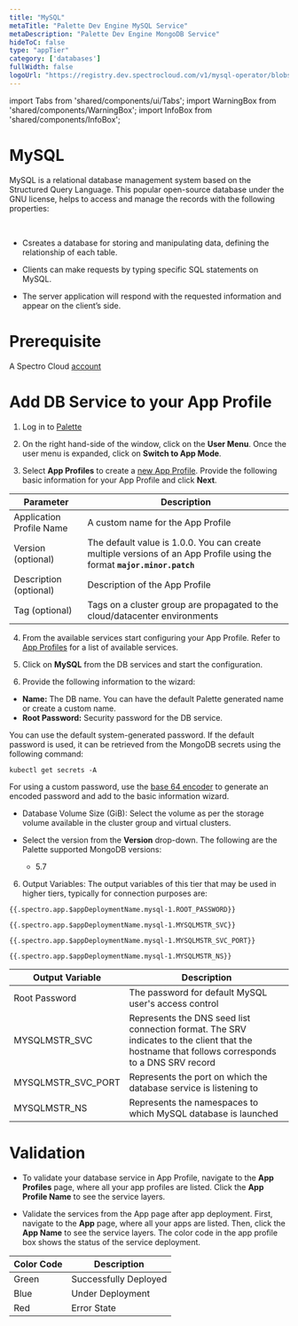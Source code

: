 ```yaml
---
title: "MySQL"
metaTitle: "Palette Dev Engine MySQL Service"
metaDescription: "Palette Dev Engine MongoDB Service"
hideToC: false
type: "appTier"
category: ['databases']
fullWidth: false
logoUrl: "https://registry.dev.spectrocloud.com/v1/mysql-operator/blobs/sha256:2d59bc428916752528280eac03330d712164163e2f3c476409f5c25d8a7c2778?type=image/png"
---
```


import Tabs from 'shared/components/ui/Tabs';
import WarningBox from 'shared/components/WarningBox';
import InfoBox from 'shared/components/InfoBox';


# MySQL

MySQL is a relational database management system based on the Structured Query Language. This popular open-source database under the GNU license, helps to access and manage the records with the following properties:

<br />

* Csreates a database for storing and manipulating data, defining the relationship of each table.


* Clients can make requests by typing specific SQL statements on MySQL.


* The server application will respond with the requested information and appear on the client’s side.


# Prerequisite
A Spectro Cloud [account](https://www.spectrocloud.com/get-started/)

# Add DB Service to your App Profile

1. Log in to [Palette](console.spectrocloud.com)


2. On the right hand-side of the window, click on the **User Menu**. Once the user menu is expanded, click on **Switch to App Mode**.


3. Select **App Profiles** to create a [new App Profile](/devx/app-profile/create-app-profile/). Provide the following basic information for your App Profile and click **Next**.

|    **Parameter**            | **Description** |
|-----------------------------|-----------------|
|Application Profile Name     | A custom name for the App Profile|
|Version (optional)           | The default value is 1.0.0. You can create multiple versions of an App Profile using the format **`major.minor.patch`**|
|Description (optional)       | Description of the App Profile | 
|Tag (optional)               | Tags on a cluster group are propagated to the cloud/datacenter environments|
 

4. From the available services start configuring your App Profile. Refer to [App Profiles](/devx/app-profile) for a list of available services.


5. Click on **MySQL** from the DB services and start the configuration.
  

6. Provide the following information to the wizard:
  * **Name:** The DB name. You can have the default Palette generated name or create a custom name. 
  * **Root Password:** Security password for the DB service.

<InfoBox>

You can use the default system-generated password. If the default password is used, it can be retrieved from the MongoDB secrets using the following command:

```
kubectl get secrets -A
```

For using a custom password, use the [base 64 encoder](https://www.base64encode.org/) to generate an encoded password and add to the basic information wizard. 
</InfoBox>

  * Database Volume Size (GiB): Select the volume as per the storage volume available in the cluster group and virtual clusters. 

  * Select the version from the **Version** drop-down. The following are the Palette supported MongoDB versions:

    * 5.7

6. Output Variables: The output variables of this tier that may be used in higher tiers, typically for connection purposes are:

```
{{.spectro.app.$appDeploymentName.mysql-1.ROOT_PASSWORD}}
```
```
{{.spectro.app.$appDeploymentName.mysql-1.MYSQLMSTR_SVC}}
```
```
{{.spectro.app.$appDeploymentName.mysql-1.MYSQLMSTR_SVC_PORT}}
```
```
{{.spectro.app.$appDeploymentName.mysql-1.MYSQLMSTR_NS}}
```

|**Output Variable**|**Description**|
|---------------|-----------|
|Root Password|The password for default MySQL user's access control|
|MYSQLMSTR_SVC|Represents the DNS seed list connection format. The SRV indicates to the client that the hostname that follows corresponds to a DNS SRV record|
|MYSQLMSTR_SVC_PORT|Represents the port on which the database service is listening to|
|MYSQLMSTR_NS|Represents the namespaces to which MySQL database is launched|

# Validation

* To validate your database service in App Profile, navigate to the **App Profiles** page, where all your app profiles are listed. Click the **App Profile Name** to see the service layers.


* Validate the services from the App page after app deployment. First, navigate to the **App** page, where all your apps are listed. Then, click the **App Name** to see the service layers. The color code in the app profile box shows the status of the service deployment.

|**Color Code**| **Description**|
|--------------|--------------|
|Green| Successfully Deployed|
|Blue | Under Deployment|
|Red  | Error State|






